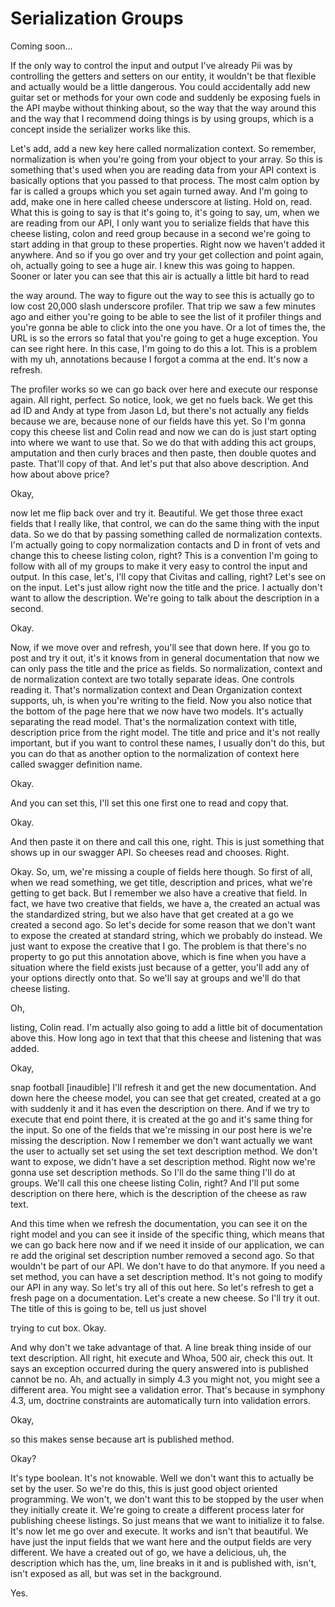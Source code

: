 # Serialization Groups

Coming soon...

If the only way to control the input and output I've already Pii was by controlling the getters and setters on our entity, it wouldn't be that flexible and actually would be a little dangerous. You could accidentally add new guitar set or methods for your own code and suddenly be exposing fuels in the API maybe without thinking about, so the way that the way around this and the way that I recommend doing things is by using groups, which is a concept inside the serializer works like this.

Let's add, add a new key here called normalization context. So remember, normalization is when you're going from your object to your array. So this is something that's used when you are reading data from your API context is basically options that you passed to that process. The most calm option by far is called a groups which you set again turned away. And I'm going to add, make one in here called cheese underscore at listing. Hold on, read. What this is going to say is that it's going to, it's going to say, um, when we are reading from our API, I only want you to serialize fields that have this cheese listing, colon and reed group because in a second we're going to start adding in that group to these properties. Right now we haven't added it anywhere. And so if you go over and try your get collection and point again, oh, actually going to see a huge air. I knew this was going to happen. Sooner or later you can see that this air is actually a little bit hard to read

the way around. The way to figure out the way to see this is actually go to low cost 20,000 slash underscore profiler. That trip we saw a few minutes ago and either you're going to be able to see the list of it profiler things and you're gonna be able to click into the one you have. Or a lot of times the, the URL is so the errors so fatal that you're going to get a huge exception. You can see right here. In this case, I'm going to do this a lot. This is a problem with my uh, annotations because I forgot a comma at the end. It's now a refresh.

The profiler works so we can go back over here and execute our response again. All right, perfect. So notice, look, we get no fuels back. We get this ad ID and Andy at type from Jason Ld, but there's not actually any fields because we are, because none of our fields have this yet. So I'm gonna copy this cheese list and Colin read and now we can do is just start opting into where we want to use that. So we do that with adding this act groups, amputation and then curly braces and then paste, then double quotes and paste. That'll copy of that. And let's put that also above description. And how about above price?

Okay,

now let me flip back over and try it. Beautiful. We get those three exact fields that I really like, that control, we can do the same thing with the input data. So we do that by passing something called de normalization contexts. I'm actually going to copy normalization contacts and D in front of vets and change this to cheese listing colon, right? This is a convention I'm going to follow with all of my groups to make it very easy to control the input and output. In this case, let's, I'll copy that Civitas and calling, right? Let's see on on the input. Let's just allow right now the title and the price. I actually don't want to allow the description. We're going to talk about the description in a second.

Okay.

Now, if we move over and refresh, you'll see that down here. If you go to post and try it out, it's it knows from in general documentation that now we can only pass the title and the price as fields. So normalization, context and de normalization context are two totally separate ideas. One controls reading it. That's normalization context and Dean Organization context supports, uh, is when you're writing to the field. Now you also notice that the bottom of the page here that we now have two models. It's actually separating the read model. That's the normalization context with title, description price from the right model. The title and price and it's not really important, but if you want to control these names, I usually don't do this, but you can do that as another option to the normalization of context here called swagger definition name.

Okay.

And you can set this, I'll set this one first one to read and copy that.

Okay.

And then paste it on there and call this one, right. This is just something that shows up in our swagger API. So cheeses read and chooses. Right.

Okay. So, um, we're missing a couple of fields here though. So first of all, when we read something, we get title, description and prices, what we're getting to get back. But I remember we also have a creative that field. In fact, we have two creative that fields, we have a, the created an actual was the standardized string, but we also have that get created at a go we created a second ago. So let's decide for some reason that we don't want to expose the created at standard string, which we probably do instead. We just want to expose the creative that I go. The problem is that there's no property to go put this annotation above, which is fine when you have a situation where the field exists just because of a getter, you'll add any of your options directly onto that. So we'll say at groups and we'll do that cheese listing.

Oh,

listing, Colin read. I'm actually also going to add a little bit of documentation above this. How long ago in text that that this cheese and listening that was added.

Okay,

snap football [inaudible] I'll refresh it and get the new documentation. And down here the cheese model, you can see that get created, created at a go with suddenly it and it has even the description on there. And if we try to execute that end point there, it is created at the go and it's same thing for the input. So one of the fields that we're missing in our post here is we're missing the description. Now I remember we don't want actually we want the user to actually set set using the set text description method. We don't want to expose, we didn't have a set description method. Right now we're gonna use set description methods. So I'll do the same thing I'll do at groups. We'll call this one cheese listing Colin, right? And I'll put some description on there here, which is the description of the cheese as raw text.

And this time when we refresh the documentation, you can see it on the right model and you can see it inside of the specific thing, which means that we can go back here now and if we need it inside of our application, we can re add the original set description number removed a second ago. So that wouldn't be part of our API. We don't have to do that anymore. If you need a set method, you can have a set description method. It's not going to modify our API in any way. So let's try all of this out here. So let's refresh to get a fresh page on a documentation. Let's create a new cheese. So I'll try it out. The title of this is going to be, tell us just shovel

trying to cut box. Okay.

And why don't we take advantage of that. A line break thing inside of our text description. All right, hit execute and Whoa, 500 air, check this out. It says an exception occurred during the query answered into is published cannot be no. Ah, and actually in simply 4.3 you might not, you might see a different area. You might see a validation error. That's because in symphony 4.3, um, doctrine constraints are automatically turn into validation errors.

Okay,

so this makes sense because art is published method.

Okay?

It's type boolean. It's not knowable. Well we don't want this to actually be set by the user. So we're do this, this is just good object oriented programming. We won't, we don't want this to be stopped by the user when they initially create it. We're going to create a different process later for publishing cheese listings. So just means that we want to initialize it to false. It's now let me go over and execute. It works and isn't that beautiful. We have just the input fields that we want here and the output fields are very different. We have a created out of go, we have a delicious, uh, the description which has the, um, line breaks in it and is published with, isn't, isn't exposed as all, but was set in the background.

Yes.